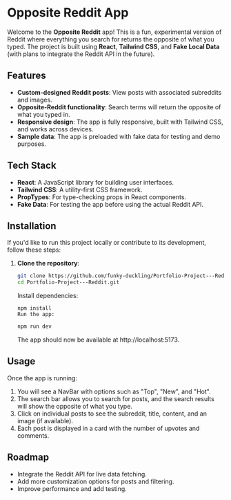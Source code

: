 # Opposite Reddit App

Welcome to the **Opposite Reddit** app! This is a fun, experimental version of Reddit where everything you search for returns the opposite of what you typed. The project is built using **React**, **Tailwind CSS**, and **Fake Local Data** (with plans to integrate the Reddit API in the future).

## Features

- **Custom-designed Reddit posts**: View posts with associated subreddits and images.
- **Opposite-Reddit functionality**: Search terms will return the opposite of what you typed in.
- **Responsive design**: The app is fully responsive, built with Tailwind CSS, and works across devices.
- **Sample data**: The app is preloaded with fake data for testing and demo purposes.

## Tech Stack

- **React**: A JavaScript library for building user interfaces.
- **Tailwind CSS**: A utility-first CSS framework.
- **PropTypes**: For type-checking props in React components.
- **Fake Data**: For testing the app before using the actual Reddit API.

## Installation

If you'd like to run this project locally or contribute to its development, follow these steps:

1. **Clone the repository**:

   ```bash
   git clone https://github.com/funky-duckling/Portfolio-Project---Reddit.git
   cd Portfolio-Project---Reddit.git
   ```
   
   Install dependencies:

   ```
   npm install
   Run the app:
   ```

   ```bash
   npm run dev
   ```

   The app should now be available at http://localhost:5173.

## Usage

Once the app is running:

1. You will see a NavBar with options such as "Top", "New", and "Hot".
2. The search bar allows you to search for posts, and the search results will show the opposite of what you type.
3. Click on individual posts to see the subreddit, title, content, and an image (if available).
4. Each post is displayed in a card with the number of upvotes and comments.

## Roadmap

- Integrate the Reddit API for live data fetching.
- Add more customization options for posts and filtering.
- Improve performance and add testing.

